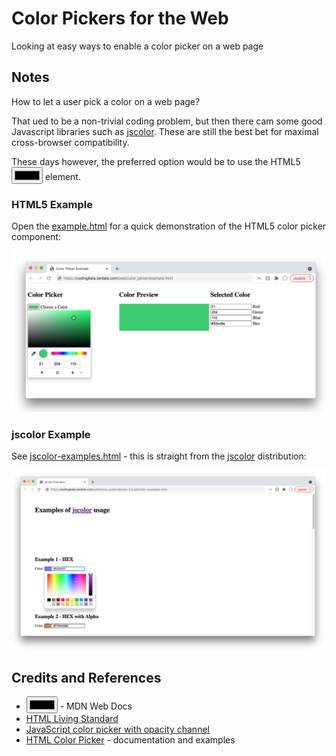 # Color Pickers for the Web

Looking at easy ways to enable a color picker on a web page

## Notes

How to let a user pick a color on a web page?

That ued to be a non-trivial coding problem, but then there cam some good Javascript libraries such
as [jscolor](https://jscolor.com/). These are still the best bet for maximal cross-browser compatibility.

These days however, the preferred option would be to use the HTML5
[<input type="color">](https://developer.mozilla.org/en-US/docs/Web/HTML/Element/input/color)
element.

### HTML5 Example

Open the [example.html](./example.html) for a quick demonstration of the HTML5 color picker component:

[![example.png](./assets/example.png?raw=true)](./example.html)

### jscolor Example

See [jscolor-examples.html](./jscolor-2.4.5/jscolor-examples.html) - this is straight from the [jscolor](https://jscolor.com/) distribution:

[![jscolor-example.png](./assets/jscolor-example.png?raw=true)](./jscolor-2.4.5/jscolor-examples.html)

## Credits and References

* [<input type="color">](https://developer.mozilla.org/en-US/docs/Web/HTML/Element/input/color) - MDN Web Docs
* [HTML Living Standard](https://html.spec.whatwg.org/multipage/input.html#color-state-(type%3Dcolor))
* [JavaScript color picker with opacity channel](https://jscolor.com/)
* [HTML Color Picker](https://www.w3schools.com/colors/colors_picker.asp?colorhex=F0FFFF) - documentation and examples

